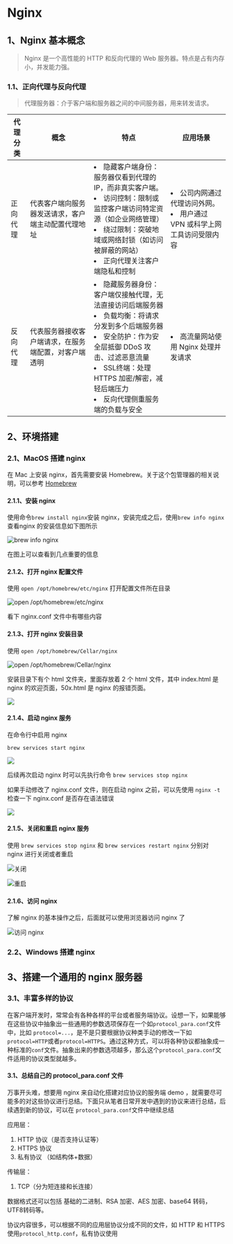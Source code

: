 # Nginx 

## 1、Nginx 基本概念

> Nginx 是一个高性能的 HTTP 和反向代理的 Web 服务器。特点是占有内存小，并发能力强。


### 1.1、正向代理与反向代理

> 代理服务器：介于客户端和服务器之间的中间服务器，用来转发请求。


|代理分类|概念|特点|应用场景|
|-|-|-|-|
|正向代理|代表客户端向服务器发送请求，客户端主动配置代理地址|<li>隐藏客户端身份：服务器仅看到代理的 IP，而非真实客户端。<li>访问控制：限制或监控客户端访问特定资源（如企业网络管理）<li>绕过限制：突破地域或网络封锁（如访问被屏蔽的网站）<li>正向代理关注客户端隐私和控制|<li>公司内网通过代理访问外网。<li>用户通过 VPN 或科学上网工具访问受限内容|
|反向代理|代表服务器接收客户端请求，在服务端配置，对客户端透明|<li>隐藏服务器身份：客户端仅接触代理，无法直接访问后端服务器<li>负载均衡：将请求分发到多个后端服务器<li>安全防护：作为安全层抵御 DDoS 攻击、过滤恶意流量<li>SSL终端：处理 HTTPS 加密/解密，减轻后端压力<li>反向代理侧重服务端的负载与安全|<li>高流量网站使用 Nginx 处理并发请求|

## 2、环境搭建
### 2.1、MacOS 搭建 nginx

在 Mac 上安装 nginx，首先需要安装 Homebrew。关于这个包管理器的相关说明，可以参考 [Homebrew](https://github.com/SolaTian/MacOS/blob/main/Homebrew.md)


#### 2.1.1、安装 nginx

使用命令`brew install nginx`安装 nginx，安装完成之后，使用`brew info nginx`查看nginx 的安装信息如下图所示

![brew info nginx](../../../Image/nginx1.png)


在图上可以查看到几点重要的信息


#### 2.1.2、打开 nginx 配置文件

使用 `open /opt/homebrew/etc/nginx` 打开配置文件所在目录

![open /opt/homebrew/etc/nginx](../../../Image/nginx2.png)

看下 nginx.conf 文件中有哪些内容




#### 2.1.3、打开 nginx 安装目录

使用 `open /opt/homebrew/Cellar/nginx`

![open /opt/homebrew/Cellar/nginx](../../../Image/nginx3.png)

安装目录下有个 html 文件夹，里面存放着 2 个 html 文件，其中 index.html 是 nginx 的欢迎页面，50x.html 是 nginx 的报错页面。

![](../../../Image/nginx4.png)


#### 2.1.4、启动 nginx 服务

在命令行中启用 nginx 

`brew services start nginx`

![](../../Image/nginx5.png)

后续再次启动 nginx 时可以先执行命令 `brew services stop nginx`

如果手动修改了 nginx.conf 文件，则在启动 nginx 之前，可以先使用 `nginx -t` 检查一下 nginx.conf 是否存在语法错误

![](../../../Image/nginx6.png)


#### 2.1.5、关闭和重启 nginx 服务

使用 `brew services stop nginx` 和 `brew services restart nginx` 分别对 nginx 进行关闭或者重启

![关闭](../../../Image/nginx7.png)

![重启](../../../Image/nginx8.png)


#### 2.1.6、访问 nginx

了解 nginx 的基本操作之后，后面就可以使用浏览器访问 nginx 了

![访问 nginx](../../../Image/nginx9.png)

### 2.2、Windows 搭建 nginx

## 3、搭建一个通用的 nginx 服务器

### 3.1、丰富多样的协议

在客户端开发时，常常会有各种各样的平台或者服务端协议。设想一下，如果能够在这些协议中抽象出一些通用的参数选项保存在一个如`protocol_para.conf`文件中，比如 `protocol=...`，是不是只要根据协议种类手动的修改一下如`protocol=HTTP`或者`protocol=HTTPS`。通过这种方式，可以将各种协议都抽象成一种标准的`conf`文件。抽象出来的参数选项越多，那么这个`protocol_para.conf`文件适用的协议类型就越多。

#### 3.1、总结自己的 protocol_para.conf 文件

万事开头难，想要用 nginx 来自动化搭建对应协议的服务端 demo ，就需要尽可能多的对这些协议进行总结。下面只从笔者日常开发中遇到的协议来进行总结，后续遇到新的协议，可以在 `protocol_para.conf`文件中继续总结


应用层：
1. HTTP 协议（是否支持认证等）
2. HTTPS 协议
3. 私有协议 （如结构体+数据）

传输层：
1. TCP（分为短连接和长连接）

数据格式还可以包括 基础的二进制、RSA 加密、AES 加密、base64 转码，UTF8转码等。

协议内容很多，可以根据不同的应用层协议分成不同的文件，如 HTTP 和 HTTPS 使用`protocol_http.conf`，私有协议使用
